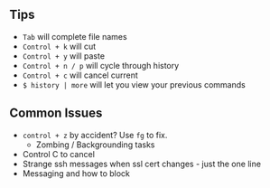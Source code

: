 ## Tips
* `Tab` will complete file names
* `Control + k` will cut
* `Control + y` will paste
* `Control + n / p` will cycle through history
* `Control + c` will cancel current
* `$ history | more` will let you view your previous commands

## Common Issues

* `control + z` by accident? Use `fg` to fix.
    * Zombing / Backgrounding tasks
* Control C to cancel
* Strange ssh messages when ssl cert changes - just the one line
* Messaging and how to block